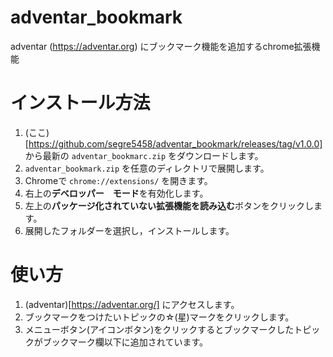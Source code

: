 # adventar_bookmark
adventar (https://adventar.org) にブックマーク機能を追加するchrome拡張機能

# インストール方法
1. (ここ)[https://github.com/segre5458/adventar_bookmark/releases/tag/v1.0.0] から最新の `adventar_bookmarc.zip` をダウンロードします。
2. `adventar_bookmark.zip` を任意のディレクトリで展開します。
3. Chromeで `chrome://extensions/` を開きます。
4. 右上の**デベロッパー　モード**を有効化します。
5. 左上の**パッケージ化されていない拡張機能を読み込む**ボタンをクリックします。
6. 展開したフォルダーを選択し，インストールします。

# 使い方
1. (adventar)[https://adventar.org/] にアクセスします。
2. ブックマークをつけたいトピックの☆(星)マークをクリックします。
3. メニューボタン(アイコンボタン)をクリックするとブックマークしたトピックがブックマーク欄以下に追加されています。
